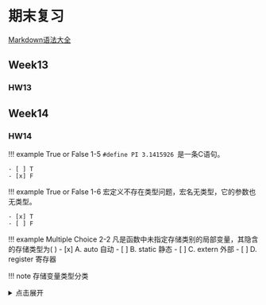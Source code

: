 # 期末复习
[Markdown语法大全](https://blog.csdn.net/m0_37367981/article/details/144615486)

## Week13

### HW13

## Week14

### HW14
!!! example True or False  1-5
    `#define PI 3.1415926 `是一条C语句。
    
    - [ ] T  
    - [x] F 

!!! example True or False  1-6
    宏定义不存在类型问题，宏名无类型，它的参数也无类型。
    
    - [x] T  
    - [ ] F  

!!! example Multiple Choice 2-2
    凡是函数中未指定存储类别的局部变量，其隐含的存储类型为(  )
    - [x] A. auto 自动
    - [ ] B. static 静态
    - [ ] C. extern 外部
    - [ ] D. register 寄存器

!!! note 存储变量类型分类
    <details><summary> 点击展开 </summary>
    
    **1.自动变量 auto**

    函数中所有的非静态局部变量、程序中默认的变量都是auto自动变量。
    例如:`int num = 100;`
    num就是一个自动变量,auto是可以省略的
    但只限于C语言中,C++中不能加auto.
    C语言中,`int num = 100; `和 `auto int num = 100;`是相同的
    C++中`auto int num = 100`会报错。

    **2.静态变量 static**

    - 局部静态变量
    
    静态变量在整个程序生命周期中只拷贝一份，如果某函数内的静态变量被访问并且值发生了改变，那么他就会保存新的值。
    - 全局静态变量
    
    定义在最前面的`static int num = 100;`
    在代码中任何地方都可以访问到，而局部静态变量只能在定义他的函数或者块中才能访问到.
    
    **3.外部变量 extern**

    把全局变量在其他源文件中声明成extern 变量，可以扩展该全局变量的作用域至声明的那个文件，其本质作用就是对全局变量作用域的扩展。

    假设有文件aa.c
    ```c
    #include<stdio.h>
    int num = 100;
    ```
    有文件bb.c
    ```c
    #include<stdio.h>
    #include<stdlib.h>
    extern int num;
    int main(){
        printf("%d\n",num);
    }
    ```
    输出: 100 
    将变量num声明成外部变量extern，可以将num的作用域拓展至bbb.c文件中。

    **4.寄存器变量 register**

    寄存器是CPU上面的一个挂件，运行速度很快，一般用在某些常被访问的变量上，将该变量设置为寄存器变量存储在寄存器中方便CPU使用。即某个变量如果一直要被CPU使用的话，存储在寄存器中要比存储在内存中读取起来快的多。
    <mark>注意点1:</mark>
    例如：·`register int num = 100;`
    num被声明成一个寄存器变量，其保存在寄存器中是打印不出地址的&num，但是如果使用`printf(“ox%p”,&num);`打印其地址的，就会变成普通的auto变量。
    <mark>注意点2:</mark>
    寄存器变量不能定义到全局变量位置
    
!!! example Multiple Choice 2-8
    以下是一个C语言程序的除标准库之外的全部源代码，则说法正确的是：

    ```c
    #include <stdio.h>
    extern int k;
    int main() {
        k = 2223;
        printf("%d\n", k);
        return 0;
    }
    ```
    - [ ] **A**. 这段程序编译错误。
    - [x] **B**. 这段程序编译正确，但是链接（link）错误。
    - [ ] **C**. 这段程序编译、链接正确，但是运行时错误。 
    - [ ] **D**. 程序无错，可正常运行。

    **解析**：
    `extern` 关键字表示变量 `k` 是一个外部声明，程序假设变量 `k` 已在其他地方定义（通常在另一个源文件中）。
    但在当前代码中，并没有提供变量 `k` 的定义，因此在编译阶段不会报错，但在链接（linking）阶段会出错，因为链接器找不到 `k` 的实际定义。


!!! example Multiple Choice 2-11
    有如下多文件组织：
    ### **header.h**
    ```c
    #ifndef _HEADER_H
    #define _HEADER_H
    char school[] = "Sanben";
    void fun(char* s);
    #endif
    ```
    ### **File1.c**
    ```c
    #include "header.h"
    int main()
    {
        fun(school);
        printf("%s", school);
    }
    ```
    ### **File2.c**
    ```c
    #include "header.h"
    #include <string.h>
    void fun(char* s)
    {
        strcpy(s, "Yiben");
        return;
    }
    ```
    程序输出结果为：
    - [ ] A. Sanben  
    - [ ] B. Yiben  
    - [ ] C. 编译错误  
    - [x] D. 链接错误  

    **解析**：
    每个包含 `header.h`的源文件都会认为 `school` 是一个新的变量定义。
    因此，当 `File1.c` 和 `File2.c` 同时包含 `header.h` 后，两个目标文件（`File1.o` 和 `File2.o`）中会各自定义一个 `school` 变量。
    在链接阶段，链接器会发现 `school` 被多次定义，报出链接错误。

!!! example Multiple Choice 2-12
    C语言的全局变量的初始化是在以下哪个阶段完成的：
    - [ ] A.main()函数开始后
    - [ ] B.编译链接的时候
    - [x] C.main()函数开始前
    - [ ] D.第一次用到的时候

    **解析**
    C.全局变量在程序加载到内存时（即在 `main()` 函数执行之前）就会被分配存储空间，并初始化。初始化发生在程序的启动代码（由运行时库完成）执行时，`main()` 函数被调用之前。
    
    B.**编译链接的时候**：编译和链接阶段只是分配变量的**符号表**和**地址信息**，但不会进行初始化。
!!! note  **链接错误（Link Error）**
    <details><summary> 点击展开 </summary>

    连接错误是指程序在**编译成功后**，但在链接阶段（linking）出现的问题。链接错误通常发生在编译器试图将各个目标文件（object files）和库文件结合在一起，生成可执行文件的过程中。此时，如果有未定义或无法解析的符号（如变量、函数等），就会导致链接失败。
    ### **链接的作用**
    编译过程通常分为以下几步：
    1. **预处理（Preprocessing）：** 处理宏定义、头文件等，生成纯C代码。
    2. **编译（Compilation）：** 将源代码（C文件）编译为目标文件（.o 或 .obj）。
    3. **链接（Linking）：** 将多个目标文件和所需的库文件链接在一起，生成最终的可执行文件。

    链接阶段的作用是将各个独立编译的模块（目标文件）及库文件中的符号进行解析，使它们彼此关联，完成程序的整体组装。

    ---

    ### **链接错误的常见原因**
    链接错误通常与以下情况有关：

    1. **未定义的符号（Undefined Reference）：**
    - 变量或函数在某个文件中被声明，但没有实际定义。
    - 示例：
        ```c
        extern int x; // 声明外部变量 x
        int main() {
            x = 10;  // 使用变量 x
            return 0;
        }
        ```
        **错误原因：** `x` 被声明为外部变量，但未在任何地方定义。

    2. **多重定义（Multiple Definition）：**
    - 同一个符号（变量或函数）在多个文件中重复定义。
    - 示例：
        文件 `file1.c`：
        ```c
        int x = 10;
        ```
        文件 `file2.c`：
        ```c
        int x = 20;
        ```
        编译时不会报错，但在链接阶段会出现冲突。

    3. **函数缺失：**
    - 调用了某个函数，但没有提供该函数的实现（定义）。
    - 示例：
        ```c
        void func(); // 声明
        int main() {
            func(); // 调用
            return 0;
        }
        ```
        如果没有提供 `func` 的定义，链接器会报错。

    4. **库文件丢失：**
    - 程序依赖的库文件没有包含在链接过程中。
    - 示例：使用数学库函数 `sin`，但未链接数学库（需要 `-lm`）。

    5. **链接顺序错误：**
    - 在使用静态库时，库的链接顺序不正确会导致符号未解析。
     
!!! note  **编译的四个过程**
    <details><summary> 点击展开 </summary>

    C语言程序从源代码到可执行文件，通常需要经过**四个主要阶段**：**预处理（Preprocessing）**、**编译（Compilation）**、**汇编（Assembly）** 和 **链接（Linking）**。以下是各阶段的详细解释：

    ---

    ### **1. 预处理（Preprocessing）**
    - **主要功能：**
    - 处理源代码中的预处理指令（如 `#include`、`#define` 等）。
    - 删除注释，展开宏，将头文件的内容插入到源代码中。
    - 生成一个**预处理后的源文件**（通常后缀为 `.i` 或 `.ii`）。

    - **关键操作：**
    - **宏替换：** 替换 `#define` 定义的宏，例如：
        ```c
        #define PI 3.14
        printf("%f", PI);  // 替换为 printf("%f", 3.14);
        ```
    - **头文件展开：** 将 `#include` 的头文件内容插入到源文件中。
    - **条件编译：** 根据宏条件判断是否保留某段代码（如 `#ifdef`）。

    - **工具和命令：**
    - 常用的 GCC 命令：`gcc -E main.c -o main.i`

    ---

    ### **2. 编译（Compilation）**
    - **主要功能：**
    - 将预处理后的源代码（`.i` 文件）翻译为**汇编代码**（`.s` 文件）。
    - 检查语法和语义错误。

    - **关键操作：**
    - **语法分析：** 确保代码符合 C 语言语法规则。
    - **语义分析：** 检查变量是否定义、类型是否匹配、函数调用是否正确等。
    - **中间代码生成：** 将代码转换为编译器内部的中间表示（IR）。
    - **优化：** 对代码进行优化（如循环展开、常量折叠等）。
    - **生成汇编代码：** 输出汇编代码文件（`.s` 文件）。

    - **工具和命令：**
    - 常用的 GCC 命令：`gcc -S main.i -o main.s`

    ---

    ### **3. 汇编（Assembly）**
    - **主要功能：**
    - 将汇编代码（`.s` 文件）翻译为**机器代码**，生成目标文件（`.o` 文件）。

    - **关键操作：**
    - 汇编器根据目标平台的指令集，将汇编代码翻译为对应的机器指令。
    - 生成**目标文件**，目标文件中包含机器指令和二进制数据，但并非完整的可执行程序。

    - **工具和命令：**
    - 常用的 GCC 命令：`gcc -c main.s -o main.o`

    ---

    ### **4. 链接（Linking）**
    - **主要功能：**
    - 将多个目标文件（`.o` 文件）和依赖的库文件组合在一起，生成最终的可执行文件。
    - 解析外部符号（如跨文件的函数调用或全局变量引用）。

    - **关键操作：**
    - **符号解析：** 找到所有未定义的符号（如函数或变量的定义）。
    - **地址分配：** 为每个目标文件中的代码和数据分配内存地址。
    - **库文件链接：** 将静态库或动态库的内容与目标文件结合。

    - **工具和命令：**
    - 常用的 GCC 命令：`gcc main.o -o main`

    ---

    ### **四个阶段的总结**
    以下是每个阶段的输入和输出文件的对应关系：

    | 阶段             | 输入文件           | 输出文件        | 命令示例                          |
    |------------------|-------------------|----------------|-----------------------------------|
    | **预处理**       | 源文件（`.c`）    | 预处理文件（`.i`） | `gcc -E main.c -o main.i`        |
    | **编译**         | 预处理文件（`.i`） | 汇编文件（`.s`）  | `gcc -S main.i -o main.s`        |
    | **汇编**         | 汇编文件（`.s`）   | 目标文件（`.o`）  | `gcc -c main.s -o main.o`        |
    | **链接**         | 目标文件（`.o`）   | 可执行文件       | `gcc main.o -o main`             |

    ---

    ### **示例代码的完整编译流程**
    假设源文件是 `main.c`：
    ```c
    #include <stdio.h>
    int main() {
        printf("Hello, World!\n");
        return 0;
    }
    ```

    1. **预处理（`gcc -E main.c -o main.i`）**
    - 输出文件 `main.i`，内容为展开后的代码（头文件和宏替换后）。

    2. **编译（`gcc -S main.i -o main.s`）**
    - 输出文件 `main.s`，内容为汇编代码。

    3. **汇编（`gcc -c main.s -o main.o`）**
    - 输出文件 `main.o`，内容为机器代码的目标文件。

    4. **链接（`gcc main.o -o main`）**
    - 输出文件 `main`，这是最终的可执行文件。

    ---

    ### **注意**
    - **错误检查**：
    - **预处理阶段：** 宏错误或头文件找不到会报错。
    - **编译阶段：** 语法错误、语义错误会在此阶段报错。
    - **汇编阶段：** 汇编代码生成问题会报错（很少见）。
    - **链接阶段：** 外部符号未定义、多重定义等问题会在链接阶段报错。

!!! example Code Completion 6-1 快速幂的实现
    **Quick Power**

    ```c
    int Power(int N, int k){
        int temp=N%MOD,ans=1;
        while(k>0){
            if(k&1) ans=ans*temp%MOD;
            temp=temp*temp%MOD;
            k>>=1;
        }
        return ans%MOD;
    }
    ```

!!! example Programming 7-2 研究：双精度实数的机内码*
    请编写程序，输入十进制双精度实数，输出其 64 位机内码。
    要求：以十六进制形式输出机内码
    Sample Input
    `3.6`
    Sample Output
    `400CCCCCCCCCCCCD`

    Explanation：

    要求：十六进制机内码中的字母均为大写。
    例如：实数 3.6 转换成二进制是 11.1001100110011001...，科学计数法记为：$1.11001100110011001...×2^1$
    因此 64 位的机内码为：0100000000001100110011001100110011001100110011001100110011001101
    用十六进制书写则为：400CCCCCCCCCCCCD

    ```c
    #include<stdio.h>
    int main()
    {
        double num;
        scanf("%lf",&num);
        unsigned char* p=&num;
        for(i=sizeof(num)-1;i>=0;i--) 
        printf("%02X",*(p+i));//%02X 表示输出两位十六进制数，不足两位用0填充
    }
    ```
    **相关资源**
    - [惭愧！直到今天才真正明白为什么int型的取值范围是-2^31~2^31-1](https://blog.csdn.net/wangerxiao121223/article/details/105501006)
    - [int、unsigned int、float、double 和 char 在内存中存储方式](https://blog.csdn.net/itworld123/article/details/78914969)

